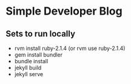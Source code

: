 # Simple Developer Blog

## Sets to run locally
* rvm install ruby-2.1.4 (or rvm use ruby-2.1.4)
* gem install bundler
* bundle install
* jekyll build
* jekyll serve
